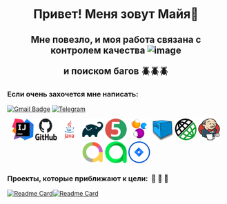 <h1 align="center"> Привет! Меня зовут Майя👋</h1>
<h2 align="center"> Мне повезло, и моя работа связана с контролем качества <img width="75" height="75" alt="image" src="https://github.com/user-attachments/assets/ceab9321-c71d-41fa-8ad2-cc7a2c33cbc4" />
 
 и поиском багов 🪲🪲🪲 </h2>

### Если очень захочется мне написать:
[![Gmail Badge](https://img.shields.io/badge/-gmail-c14438?style=flat&logo=Gmail&logoColor=white&link=mailto:2534maya.kut@gmail.com)](mailto:2534maya.kut@gmail.com)
[![Telegram](https://img.shields.io/badge/-telegram-red?color=blue&logo=telegram&logoColor=white)](https://t.me/Maiya_Lys)

<div align="center">
<a href="https://www.jetbrains.com/idea/"><img alt="InteliJ IDEA" height="50" src="icons/IntelliJ_IDEA.png" width="50"/></a>
<a href="https://github.com/"><img alt="GitHub" height="50" src="icons/GitHub.png" width="50"/></a>  
<a href="https://www.java.com/"><img alt="Java" height="50" src="icons/Java_logo.png" width="50"/></a>
<a href="https://gradle.org/"><img alt="Gradle" height="50" src="icons/Gradle.png" width="50"/></a>  
<a href="https://junit.org/junit5/"><img alt="JUnit 5" height="50" src="icons/JUnit5.png" width="50"/></a>
<a href="https://selenide.org/"><img alt="Selenide" height="50" src="icons/Selenide.png" width="50"/></a>
<a href="https://aerokube.com/selenoid/"><img alt="Selenoid" height="50" src="icons/Selenoid.png" width="50"/></a>
<a href="https://rest-assured.io/"><img alt="RestAssured" height="50" src="icons/RestAssured.png" width="50"/></a>
<a href="https://www.jenkins.io/"><img alt="Jenkins" height="50" src="icons/Jenkins.png" width="50"/></a>
<a href="https://github.com/allure-framework/"><img alt="Allure Report" height="50" src="icons/AllureReports.png" width="50"/></a>
<a href="https://qameta.io/"><img alt="Allure TestOps" height="50" src="icons/AllureTestOps.svg" width="50"/></a>
<a href="https://www.atlassian.com/software/jira"><img alt="Jira" height="50" src="icons/Jira.png" width="50"/></a>  
</div>


### Проекты, которые приближают к цели:  🌅 🌅 🌅

[![Readme Card](https://github-readme-stats.vercel.app/api/pin/?username=Maya-kut&repo=FinalProject_Habr_UI&theme=blueberry)](https://github.com/Maya-kut/FinalProject_Habr_UI)[![Readme Card](https://github-readme-stats.vercel.app/api/pin/?username=Maya-kut&repo=FinalProject_PetStore_API&theme=blueberry)](https://github.com/Maya-kut/FinalProject_PetStore_API)

